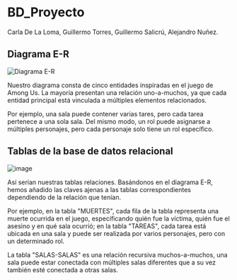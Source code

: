 # BD_Proyecto

Carla De La Loma, Guillermo Torres, Guillermo Salicrú, Alejandro Nuñez.

## Diagrama E-R

![Diagrama E-R](https://github.com/user-attachments/assets/516cae54-b7e5-4a84-a336-e1efc22d19d5)

Nuestro diagrama consta de cinco entidades inspiradas en el juego de Among Us. La mayoría presentan una relación uno-a-muchos, ya que cada entidad principal está vinculada a múltiples elementos relacionados.

Por ejemplo, una sala puede contener varias tares, pero cada tarea pertenece a una sola sala. Del mismo modo, un rol puede asignarse a múltiples personajes, pero cada personaje solo tiene un rol específico.

## Tablas de la base de datos relacional

![image](https://github.com/user-attachments/assets/62b4490e-2736-427e-adbd-814b98c1af3e)

Así serían nuestras tablas relaciones. Basándonos en el diagrama E-R, hemos añadido las claves ajenas a las tablas correspondientes dependiendo de la relación que tenían. 

Por ejemplo, en la tabla "MUERTES", cada fila de la tabla representa una muerte ocurrida en el juego, especificando quién fue la víctima, quién fue el asesino y en qué sala ocurrió; en la tabla "TAREAS", cada tarea está ubicada en una sala y puede ser realizada por varios personajes, pero con un determinado rol.

La tabla "SALAS-SALAS" es una relación recursiva muchos-a-muchos, una sala puede estar conectada con múltiples salas diferentes que a su vez también esté conectada a otras salas.
